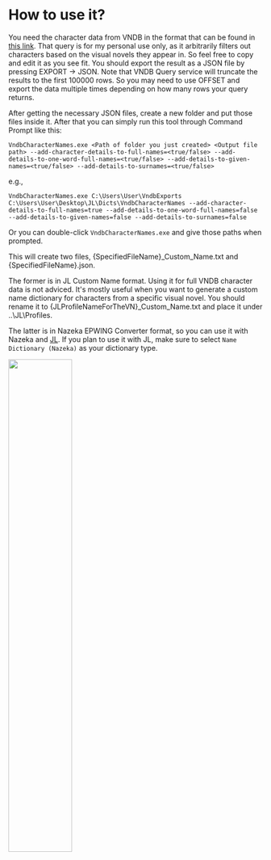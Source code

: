 # How to use it?

You need the character data from VNDB in the format that can be found in [this link](https://query.vndb.org/94589cbf0ce9d1d2/q). That query is for my personal use only, as it arbitrarily filters out characters based on the visual novels they appear in. So feel free to copy and edit it as you see fit. You should export the result as a JSON file by pressing EXPORT -> JSON. Note that VNDB Query service will truncate the results to the first 100000 rows. So you may need to use OFFSET and export the data multiple times depending on how many rows your query returns.

After getting the necessary JSON files, create a new folder and put those files inside it. After that you can simply run this tool through Command Prompt like this:

`VndbCharacterNames.exe <Path of folder you just created> <Output file path> --add-character-details-to-full-names=<true/false> --add-details-to-one-word-full-names=<true/false> --add-details-to-given-names=<true/false> --add-details-to-surnames=<true/false>`

e.g.,

`VndbCharacterNames.exe C:\Users\User\VndbExports C:\Users\User\Desktop\JL\Dicts\VndbCharacterNames --add-character-details-to-full-names=true --add-details-to-one-word-full-names=false --add-details-to-given-names=false --add-details-to-surnames=false`

Or you can double-click `VndbCharacterNames.exe` and give those paths when prompted.

This will create two files, {SpecifiedFileName}_Custom_Name.txt and {SpecifiedFileName}.json.

The former is in JL Custom Name format. Using it for full VNDB character data is not adviced. It's mostly useful when you want to generate a custom name dictionary for characters from a specific visual novel. You should rename it to {JLProfileNameForTheVN}_Custom_Name.txt and place it under ..\JL\Profiles.

The latter is in Nazeka EPWING Converter format, so you can use it with Nazeka and [JL](https://github.com/rampaa/JL). If you plan to use it with JL, make sure to select `Name Dictionary (Nazeka)` as your dictionary type.

<img src="https://github.com/user-attachments/assets/45ec7c54-b9e1-4a4b-acc5-8530aa48c73f" width="50%" height="50%">
